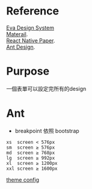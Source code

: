 # Reference
[Eva Design System](https://revteltech.slack.com/archives/DL89YGJ5N/p1608884573012400)  
[Materail](https://material.io/).  
[React Native Paper](https://callstack.github.io/react-native-paper/theming.html).  
[Ant Design](https://ant.design/docs/spec/introduce).  

# Purpose
一個表單可以設定完所有的design

# Ant 
- breakpoint 依照 bootstrap 
```
xs	screen < 576px
sm	screen ≥ 576px
md	screen ≥ 768px
lg	screen ≥ 992px
xl	screen ≥ 1200px
xxl	screen ≥ 1600px
```

[theme config](https://github.com/ant-design/ant-design/blob/master/components/style/themes/default.less)
